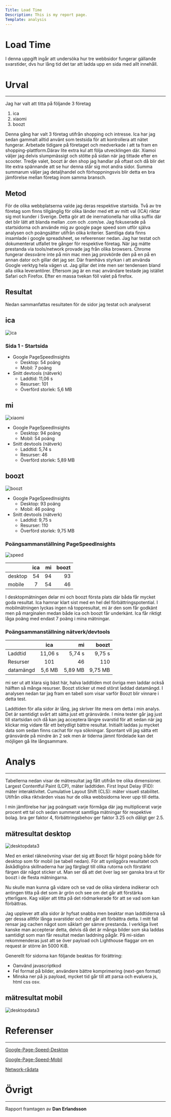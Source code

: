 ```yaml
---
Title: Load Time
Description: This is my report page.
Template: analysis
---
```


# Load Time


I denna uppgift ingår att undersöka hur tre webbsidor fungerar gällande svarstider, dvs hur lång tid det tar att ladda upp en sida med allt innehåll.

# Urval
-----------------------

Jag har valt att titta på följande 3 företag
1.	ica
2.	xiaomi
3.	boozt

Denna gång har valt 3 företag utifrån shopping och intresse. Ica har jag sedan gammalt alltid använt som testsida för att kontrollera att nätet fungerar. Arbetade tidigare på företaget och medverkade i att ta fram en shopping-plattform.Därav lite extra kul att följa utvecklingen där. Xiamoi väljer jag delvis slumpmässigt och stötte på sidan när jag tittade efter en scooter. Tredje valet, boozt är den shop jag handlar på oftast och då blir det lite extra spännande att se hur denna står sig mot andra sidor. Summa summarum väljer jag detaljhandel och förhoppningsvis blir detta en bra jämförelse mellan företag inom samma bransch.









Metod
-----------------------

För de olika webbplatserna valde jag deras respektive startsida. Två av tre företag som 
finns tillgänglig för olika länder med ett av mitt val (ICA) riktar sig mot kunder i Sverige. Detta gör att de inernationella har olika suffix där det blir lätt att blanda mellan .com och .com/se. Jag fokuserade på startsidorna  och använde mig av google page speed som utför själva analysen och poängsätter utifrån olika kriterier.
Samtliga data finns insamlade i google spreadsheet, se refeerenser nedan.
Jag har testat och dokumenterat utfallet tre gånger för respektive företag.
När jag mätte prestanda via tools/network provade jag från olika browsers. Chrome fungerar dessvärre inte på min mac men jag provkörde den på en på en annan dator och gillar det jag ser. Där framhävs styrkan i att använda Google verktyg hela vägen ut. Jag gillar det inte men ser tendensen bland alla olika leverantörer. Eftersom jag är en mac användare testade jag istället Safari och Firefox. Efter en massa tvekan föll valet på firefox. 


Resultat
-----------------------

Nedan sammanfattas resultaten för de sidor jag testat och analyserat

## ica ##

![ica](../assets/img/ica.png)

### Sida 1 - Startsida
* Google PageSpeedInsights
    - Desktop: 54 poäng
    - Mobil: 7 poäng
* Snitt devtools (nätverk)
    - Laddtid: 11,06 s
    - Resurser: 101
    - Överförd storlek: 5,6 MB
    

## mi ##
![xiaomi](../assets/img/xiaomi.png)

* Google PageSpeedInsights
    - Desktop: 94 poäng
    - Mobil: 54 poäng
* Snitt devtools (nätverk)
    - Laddtid: 5,74 s
    - Resurser: 46
    - Överförd storlek: 5,89 MB
  
## boozt ##
![boozt](../assets/img/boozt.png)

* Google PageSpeedInsights
    - Desktop: 93 poäng
    - Mobil: 46 poäng
* Snitt devtools (nätverk)
    - Laddtid: 9,75 s
    - Resurser: 110
    - Överförd storlek: 9,75 MB

### Poängsammanställning PageSpeedInsights

![speed](../assets/img/pagespeed.png)

|  | ica | mi | boozt
:----- | :----: | -----: | -----:
desktop   | 54 | 94 | 93
mobile  | 7  | 54| 46

I desktopmätningen delar mi och boozt första plats där båda får mycket goda resultat. Ica hamnar klart sist med en hel del förbättringspotential. I mobilmätningen lyckas ingen nå toppresultat, mi är den som får godkänt men på marginalen medan både ica och boozt får underkänt. Ica får riktigt låga poäng med endast 7 poäng i mina mätningar.

### Poängsammanställning nätverk/devtools

|  | ica | mi | boozt
:----- | :----: | -----: | -----:
Laddtid   | 11,06 s | 5,74 s | 9,75 s
Resurser  | 101  | 46| 110
datamängd  | 5,6 MB  | 5,89 MB| 9,75 MB

mi ser ut att klara sig bäst här, halva laddtiden mot övriga men laddar också hälften så många resurser. Boozt sticker ut med störst laddad datamängd. I analysen nedan tar jag fram en tabell som visar varför Boozt blir vinnare i detta test.

Laddtiden för alla sidor är lång, jag skriver lite mera om detta i min analys. Det är samtidigt svårt att sätta just ett gränsvärde. I mina tester går jag just till startsidan och då kan jag acceptera längre svarstid för att sedan när jag klickar mig vidare får ett betydligt bättre resultat. Initiallt laddas ju mycket data som sedan finns cachat för nya sökningar. Spontant vill jag sätta ett gränsvärde på mindre än 2 sek men är tiderna jämnt fördelade kan det möjligen gå lite långsammare.

# Analys
-----------------------

Tabellerna nedan visar de mätresultat jag fått utifrån tre olika dimensioner. 
Largest Contentful Paint (LCP), mäter laddtiden. 
First Input Delay (FID): mäter interaktivitet.
Cumulative Layout Shift (CLS): mäter visuell stabilitet.  Utifrån olika riktvärden visas hur de olika webbsidorna lever upp till detta.

I min jämförelse har jag poängsatt varje förmåga där jag multiplicerat varje procent ett tal och sedan summerat samtliga mätningar för respektive bolag.
bra ger faktor 4, förbättringsbehov ger faktor 3.25 och dåligt ger 2.5.

## mätresultat desktop

![desktopdata3](../assets/img/desktopdata3.png)


Med en enkel räkneövning visar det sig att Boozt får högst poäng både för desktop som för mobil (se tabell nedan).
För att synliggöra resultatet och åskådligöra skillnaderna har jag färglagt till olika rutorna och förstärkt färgen där något sticker ut. Man ser då att det över lag ser ganska bra ut för boozt i de flesta mätningarna.

Nu skulle man kunna gå  vidare och se vad de olika värdena indikerar och antingen titta på det som är grön och see om det går att förstärka ytterligare. Kag väljer att titta på det rödmarkerade för att se vad som kan förbättras.

Jag upplever att alla sidor är hyfsat snabba men beaktar man laddtiderna så ger dessa alltför långa svarstider och det går att förbättra detta. I mitt fall rensar jag cachen något som såklart ger sämre prestanda. I verkliga livet kanske man accepterar detta, delvis då det är många bilder som ska laddas samtidigt som man får resultat medan laddning pågår.
På mi-sidan rekommenderas just att se över payload och Lighthouse flaggar om en request är större än 5000 KiB.

Generellt för sidorna kan följande beaktas för förättring:

* Oanvänd javascriptkod
* Fel format på bilder, användere bättre komprimering (next-gen format)
* Minska ner på js payload, mycket tid går till att parsa och evaluera js, html css osv.


## mätresultat mobil



![desktopdata3](../assets/img/mobiledata3.png)


    



# Referenser
-----------------------
[Google-Page-Speed-Desktop](https://docs.google.com/spreadsheets/d/1orbMpBRhi5lEYPRlL-UxvUaOkI5JZlGTwzanuuTy6VU/edit#gid=1673494939)

[Google-Page-Speed-Mobil](https://docs.google.com/spreadsheets/d/1orbMpBRhi5lEYPRlL-UxvUaOkI5JZlGTwzanuuTy6VU/edit#gid=1215494252)

[Network-rådata](https://docs.google.com/spreadsheets/d/1orbMpBRhi5lEYPRlL-UxvUaOkI5JZlGTwzanuuTy6VU/edit#gid=1676932147)


# Övrigt
-----------------------

Rapport framtagen av **Dan Erlandsson**


<div class="next-previous">
    <a href="01_colors"><i class="fas fa-chevron-left"></i></a>
    <a href="03_design-principles"><i class="fas fa-chevron-right"></i></a>
</div>
